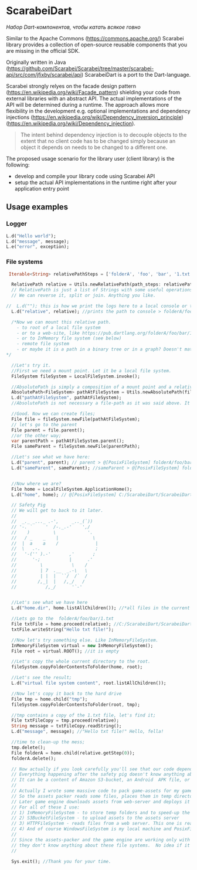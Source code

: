 # ScarabeiDart

*Набор Dart-компонентов, чтобы катать всякое говно*

Similar to the Apache Commons (https://commons.apache.org/) Scarabei library provides a collection of open-source reusable components that you are missing in the official SDK.

Originally written in Java (https://github.com/Scarabei/Scarabei/tree/master/scarabei-api/src/com/jfixby/scarabei/api) ScarabeiDart is a port to the Dart-language.

Scarabei strongly relyes on the facade design pattern (https://en.wikipedia.org/wiki/Facade_pattern) shielding your code from external libraries with an abstract API. The actual implementations of the API will be determined during a runtime. The approach allows more flexibility in the development e.g. optional implementations and dependency injections (https://en.wikipedia.org/wiki/Dependency_inversion_principle) (https://en.wikipedia.org/wiki/Dependency_injection).

> The intent behind dependency injection is to decouple objects to the extent that no client code has to be changed simply because an object it depends on needs to be changed to a different one.

The proposed usage scenario for the library user (client library) is the following:
 - develop and compile your library code using Scarabei API 
 - setup the actual API implementations in the runtime right after your application entry point
 
## Usage examples
### Logger
```Dart
L.d("Hello world");
L.d("message", message);
L.e("error", exception);
```

### File systems
```Dart
 Iterable<String> relativePathSteps = ['folderA', 'foo', 'bar', '1.txt']; //some strings

  RelativePath relative = Utils.newRelativePath(path_steps: relativePathSteps);
  // RelativePath is just a list of Strings with some useful operations like: child(), parent(), beginsWith() and so on.
  // We can reverse it, split or join. Anything you like.

//  L.d(""); this is how we print the logs here to a local console or to a remote log server;
  L.d("relative", relative); //prints the path to console > folderA/foo/bar/1.txt

  /*Now we can mount this relative path.
    - to root of a local file system
    - or to a web-site, like https://pub.dartlang.org/folderA/foo/bar/1.txt
    - or to InMemory file system (see below)
    - remote file system
    - or maybe it is a path in a binary tree or in a graph? Doesn't matter. It is generic!
*/

  //Let's try it.
  //First we need a mount point. Let it be a local file system.
  FileSystem fileSystem = LocalFileSystem.invoke();

  //AbsolutePath is simply a composition of a mount point and a relative path. Let's compose it:
  AbsolutePath<FileSystem> pathAtFileSystem = Utils.newAbsolutePath(fileSystem, relative); // mount_point + relative = [filesystem]+path
  L.d("pathAtFileSystem", pathAtFileSystem);
  //AbsolutePath is not necessary a file-path as it was said above. It can be AbsolutePath<ZipArchiveFileSystem> or anything else.

  //Good. Now we can create files;
  File file = fileSystem.newFile(pathAtFileSystem);
  // let's go to the parent
  File parent = file.parent();
  //or the other way;
  var parentPath = pathAtFileSystem.parent();
  File sameParent = fileSystem.newFile(parentPath);

  //Let's see what we have here:
  L.d("parent", parent); // parent > @[PosixFileSystem] folderA/foo/bar
  L.d("sameParent", sameParent); //sameParent > @[PosixFileSystem] folderA/foo/bar/


  //Now where we are?
  File home = LocalFileSystem.ApplicationHome();
  L.d("home", home); // @[PosixFileSystem] C:/ScarabeiDart/ScarabeiDart/scarabei-desktop-red-example

  // Safety Pig
  // We will get to back to it later.
  //
  //  _._ _..._ .-',     _.._(`))
  // '-. `     '  /-._.-'    ',/
  //    )         \            '.
  //   / _    _    |             \
  //  |  a    a    /              |
  //  \   .-.                     ;
  //   '-('' ).-'       ,'       ;
  //      '-;           |      .'
  //         \           \    /
  //         | 7  .__  _.-\   \
  //         | |  |  ``/  /`  /
  //        /,_|  |   /,_/   /
  //           /,_/      '`-'


  //Let's see what we have here
  L.d("home.dir", home.listAllChildren()); //*all files in the current folder*

  //Lets go to the  folderA/foo/bar/1.txt
  File txtFile = home.proceed(relative); //C:/ScarabeiDart/ScarabeiDart/scarabei-desktop-red-example/folderA/foo/bar/1.txt
  txtFile.writeString("Hello txt file!");

  //Now let's try something else. Like InMemoryFileSystem.
  InMemoryFileSystem virtual = new InMemoryFileSystem();
  File root = virtual.ROOT(); //it is empty

  //Let's copy the whole current directory to the root.
  fileSystem.copyFolderContentsToFolder(home, root);

  //Let's see the result;
  L.d("virtual file system content", root.listAllChildren());

  //Now let's copy it back to the hard drive
  File tmp = home.child("tmp");
  fileSystem.copyFolderContentsToFolder(root, tmp);

  //tmp contains a copy of the 1.txt file, let's find it;
  File txtFileCopy = tmp.proceed(relative);
  String message = txtFileCopy.readString();
  L.d("message", message); //"Hello txt file!" Hello, fella!

  //time to clean-up the mess;
  tmp.delete();
  File folderA = home.child(relative.getStep(0));
  folderA.delete();

  // Now actually if you look carefully you'll see that our code depends on an abstract file API and doesn't care about what is behind it.
  // Everything happening after the safety pig doesn't know anything about the filesystem of each file.
  // It can be a content of Amazon S3-bucket, an Android  APK file, or a bridge duplicating all IO operations on two hard drives.
  //
  // Actually I wrote some massive code to pack game-assets for my games. And my code uses similar approach in Java. (Because java.io.File sucks a lot).
  // So the assets packer reads some files, places them in temp directories and deploys all the stuff at the S3 bucket. Tha bucket is published via web server.
  // Later game engine downloads assets from web-server and deploys it at a local cache.
  // For all of these I use:
  // 1) InMemoryFileSystem - to store temp folders and to speed-up the packing process
  // 2) S3BucketFileSystem - to upload assets to the assets server
  // 3) HTTPFileSystem - reads files from a web server. This one is read-only.
  // 4) And of course WindowsFileSystem is my local machine and PosixFileSystem for Android and iOS devices.
  //
  // Since the assets-packer and the game engine are working only with the abstraction (AbsolutePath<FileSystem> and the File)
  // they don't know anything about these file systems.  No idea if it is Posix or Windows or anything else.
  //

  Sys.exit(); //Thank you for your time.
  ```
